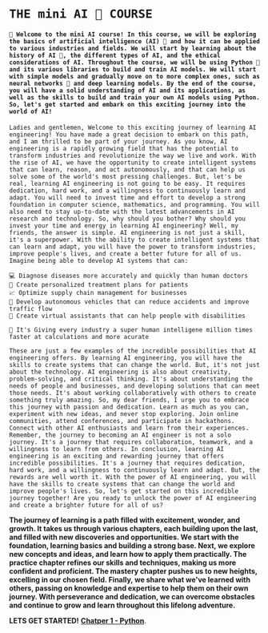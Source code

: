 # `THE mini AI 👑 COURSE`
#### `👋 Welcome to the mini AI course! In this course, we will be exploring the basics of artificial intelligence (AI) 👑 and how it can be applied to various industries and fields. We will start by learning about the history of AI 📜, the different types of AI, and the ethical considerations of AI. Throughout the course, we will be using Python 🐍 and its various libraries to build and train AI models. We will start with simple models and gradually move on to more complex ones, such as neural networks 🧠 and deep learning models. By the end of the course, you will have a solid understanding of AI and its applications, as well as the skills to build and train your own AI models using Python. So, let's get started and embark on this exciting journey into the world of AI!`



`Ladies and gentlemen, Welcome to this exciting journey of learning AI engineering! You have made a great decision to embark on this path, and I am thrilled to be part of your journey. As you know, AI engineering is a rapidly growing field that has the potential to transform industries and revolutionize the way we live and work. With the rise of AI, we have the opportunity to create intelligent systems that can learn, reason, and act autonomously, and that can help us solve some of the world's most pressing challenges. But, let's be real, learning AI engineering is not going to be easy. It requires dedication, hard work, and a willingness to continuously learn and adapt. You will need to invest time and effort to develop a strong foundation in computer science, mathematics, and programming. You will also need to stay up-to-date with the latest advancements in AI research and technology. So, why should you bother? Why should you invest your time and energy in learning AI engineering? Well, my friends, the answer is simple. AI engineering is not just a skill, it's a superpower. With the ability to create intelligent systems that can learn and adapt, you will have the power to transform industries, improve people's lives, and create a better future for all of us. Imagine being able to develop AI systems that can:`

    💻 Diagnose diseases more accurately and quickly than human doctors
    💊 Create personalized treatment plans for patients
    📈 Optimize supply chain management for businesses
    🚗 Develop autonomous vehicles that can reduce accidents and improve traffic flow
    🤖 Create virtual assistants that can help people with disabilities
    
`💫 It's Giving every industry a super human intelligene million times faster at calculations and more acurate`

`These are just a few examples of the incredible possibilities that AI engineering offers. By learning AI engineering, you will have the skills to create systems that can change the world. But, it's not just about the technology. AI engineering is also about creativity, problem-solving, and critical thinking. It's about understanding the needs of people and businesses, and developing solutions that can meet those needs. It's about working collaboratively with others to create something truly amazing. So, my dear friends, I urge you to embrace this journey with passion and dedication. Learn as much as you can, experiment with new ideas, and never stop exploring. Join online communities, attend conferences, and participate in hackathons. Connect with other AI enthusiasts and learn from their experiences. Remember, the journey to becoming an AI engineer is not a solo journey. It's a journey that requires collaboration, teamwork, and a willingness to learn from others. In conclusion, learning AI engineering is an exciting and rewarding journey that offers incredible possibilities. It's a journey that requires dedication, hard work, and a willingness to continuously learn and adapt. But, the rewards are well worth it. With the power of AI engineering, you will have the skills to create systems that can change the world and improve people's lives. So, let's get started on this incredible journey together! Are you ready to unlock the power of AI engineering and create a brighter future for all of us?`


**The journey of learning is a path filled with excitement, wonder, and growth. It takes us through various chapters, each building upon the last, and filled with new discoveries and opportunities. We start with the foundation, learning basics and building a strong base. Next, we explore new concepts and ideas, and learn how to apply them practically. The practice chapter refines our skills and techniques, making us more confident and proficient. The mastery chapter pushes us to new heights, excelling in our chosen field. Finally, we share what we've learned with others, passing on knowledge and expertise to help them on their own journey. With perseverance and dedication, we can overcome obstacles and continue to grow and learn throughout this lifelong adventure.**

**LETS GET STARTED!** **[Chatper 1 - Python](https://github.com/GeorgeNagib/AI-Course/blob/main/PythonOverview.md)**.
